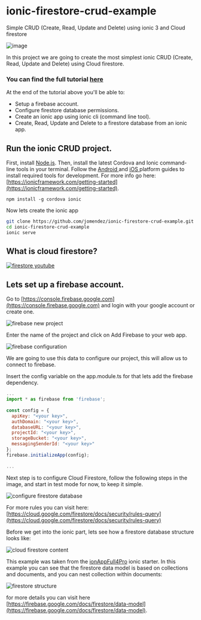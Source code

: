 # ionic-firestore-crud-example
Simple CRUD (Create, Read, Update and Delete) using ionic 3 and Cloud firestore

![image](https://user-images.githubusercontent.com/8228498/79777514-5c030b80-8305-11ea-9419-49a67dd317c5.png)

In this project we are going to create the most simplest ionic CRUD (Create, Read, Update and Delete) using Cloud firestore. 

### You can find the full tutorial [here](http://www.jomendez.com/2018/03/09/ionic-crud-application-cloud-firestore/) 

At the end of the tutorial above you\'ll be able to: 

- Setup a firebase account. 
- Configure firestore database permissions. 
- Create an ionic app using ionic cli (command line tool). 
- Create, Read, Update and Delete to a firestore database from an ionic app. 

## Run the ionic CRUD project.

First, install [Node.js](http://nodejs.org/). Then, install the latest Cordova and Ionic command-line tools in your terminal. Follow the [Android ](https://cordova.apache.org/docs/en/latest/guide/platforms/android) and [iOS ](https://cordova.apache.org/docs/en/latest/guide/platforms/ios) platform guides to install required tools for development. For more info go here: [https://ionicframework.com/getting-started](https://ionicframework.com/getting-started). 

```
npm install -g cordova ionic
```

Now lets create the ionic app 

```bash
git clone https://github.com/jomendez/ionic-firestore-crud-example.git
cd ionic-firestore-crud-example
ionic serve
```

## What is cloud firestore?

[![firestore youtube](http://img.youtube.com/vi/QcsAb2RR52c/0.jpg)](http://www.youtube.com/watch?v=QcsAb2RR52c "")

## Lets set up a firebase account.

Go to [https://console.firebase.google.com](https://console.firebase.google.com) and login with your google account or create one. 

![firebase new project](https://user-images.githubusercontent.com/8228498/79777692-9bc9f300-8305-11ea-86e4-a7f9569d37c9.png)

Enter the name of the project and click on Add Firebase to your web app.

![firebase configuration](https://user-images.githubusercontent.com/8228498/79777791-c6b44700-8305-11ea-8816-746c87bd5081.png)

We are going to use this data to configure our project, this will allow us to connect to firebase. 

Insert the config variable on the app.module.ts for that lets add the firebase dependency.

```javascript
...
import * as firebase from 'firebase';
 
const config = {
  apiKey: "<your key>",
  authDomain: "<your key>",
  databaseURL: "<your key>",
  projectId: "<your key>",
  storageBucket: "<your key>",
  messagingSenderId: "<your key>"
};
firebase.initializeApp(config);
 
...
```

Next step is to configure Cloud Firestore, follow the following steps in the image, and start in test mode for now, to keep it simple. 

![configure firestore database](https://user-images.githubusercontent.com/8228498/79781318-4db7ee00-830b-11ea-8f49-8b8f05d37d89.png)

For more rules you can visit here: [https://cloud.google.com/firestore/docs/security/rules-query](https://cloud.google.com/firestore/docs/security/rules-query)


Before we get into the ionic part, lets see how a firestore database structure looks like: 


![cloud firestore content](http://www.jomendez.com/wp-content/uploads/2018/03/cloud-firestore.gif)

This example was taken from the [ionAppFull4Pro](https://www.jomendez.com/ionic-boilerplate-full-app/) ionic starter. 
In this example you can see that the firestore data model is based on collections and documents, and you can nest collection within documents: 

![firestore structure](https://user-images.githubusercontent.com/8228498/79781673-d20a7100-830b-11ea-8ade-b3af2b2f96e8.png)

for more details you can visit here [https://firebase.google.com/docs/firestore/data-model](https://firebase.google.com/docs/firestore/data-model). 

